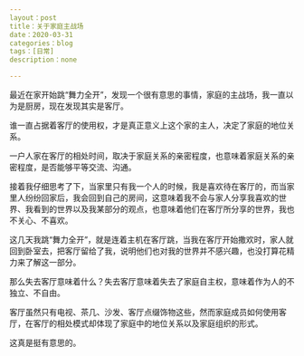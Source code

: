 ```yaml
---
layout：post
title：关于家庭主战场
date：2020-03-31
categories：blog
tags：[日常]
description：none

---
```



最近在家开始跳“舞力全开”，发现一个很有意思的事情，家庭的主战场，我一直以为是厨房，现在发现其实是客厅。

谁一直占据着客厅的使用权，才是真正意义上这个家的主人，决定了家庭的地位关系。

一户人家在客厅的相处时间，取决于家庭关系的亲密程度，也意味着家庭关系的亲密程度，是否能够平等交流、沟通。

接着我仔细思考了下，当家里只有我一个人的时候，我是喜欢待在客厅的，而当家里人纷纷回家后，我会回到自己的房间，这意味着我不会与家人分享我喜欢的世界、我看到的世界以及我某部分的观点，也意味着他们在客厅所分享的世界，我也不关心、不喜欢。

这几天我跳“舞力全开”，就是连着主机在客厅跳，当我在客厅开始撒欢时，家人就回到卧室去，把客厅留给了我，说明他们也对我的世界并不感兴趣，也没打算花精力来了解这一部分。

那么失去客厅意味着什么？失去客厅意味着失去了家庭自主权，意味着作为人的不独立、不自由。

客厅虽然只有电视、茶几、沙发、客厅点缀饰物这些，然而家庭成员如何使用客厅，在客厅的相处模式却体现了家庭中的地位关系以及家庭组织的形式。

这真是挺有意思的。
